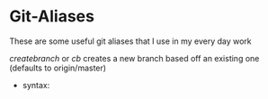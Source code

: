 # Git-Aliases
These are some useful git aliases that I use in my every day work

*createbranch* or *cb* creates a new branch based off an existing one (defaults to origin/master)
 - syntax:
 ```git createbranch newBranchName [branchToBaseOff]
  
